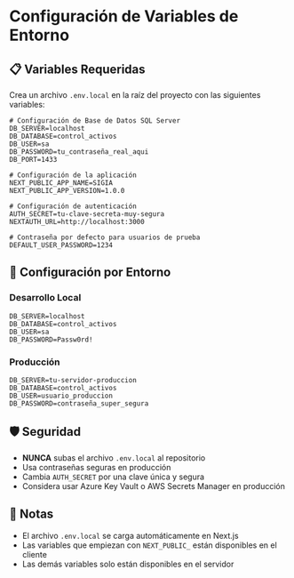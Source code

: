 # Configuración de Variables de Entorno

## 📋 Variables Requeridas

Crea un archivo `.env.local` en la raíz del proyecto con las siguientes variables:

```env
# Configuración de Base de Datos SQL Server
DB_SERVER=localhost
DB_DATABASE=control_activos
DB_USER=sa
DB_PASSWORD=tu_contraseña_real_aqui
DB_PORT=1433

# Configuración de la aplicación
NEXT_PUBLIC_APP_NAME=SIGIA
NEXT_PUBLIC_APP_VERSION=1.0.0

# Configuración de autenticación
AUTH_SECRET=tu-clave-secreta-muy-segura
NEXTAUTH_URL=http://localhost:3000

# Contraseña por defecto para usuarios de prueba
DEFAULT_USER_PASSWORD=1234
```

## 🔧 Configuración por Entorno

### Desarrollo Local
```env
DB_SERVER=localhost
DB_DATABASE=control_activos
DB_USER=sa
DB_PASSWORD=Passw0rd!
```

### Producción
```env
DB_SERVER=tu-servidor-produccion
DB_DATABASE=control_activos
DB_USER=usuario_produccion
DB_PASSWORD=contraseña_super_segura
```

## 🛡️ Seguridad

- **NUNCA** subas el archivo `.env.local` al repositorio
- Usa contraseñas seguras en producción
- Cambia `AUTH_SECRET` por una clave única y segura
- Considera usar Azure Key Vault o AWS Secrets Manager en producción

## 📝 Notas

- El archivo `.env.local` se carga automáticamente en Next.js
- Las variables que empiezan con `NEXT_PUBLIC_` están disponibles en el cliente
- Las demás variables solo están disponibles en el servidor
